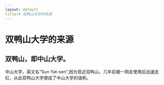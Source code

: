 ```yaml
---
layout: default
title:# 双鸭山大学的来源
---
```


# 双鸭山大学的来源

## 双鸭山，即中山大学。
中山大学，英文名"Sun Yat-sen",因为音近双鸭山，几年前被一网友使用后迅速走红，从此双鸭山大学便成了中山大学的谐称。